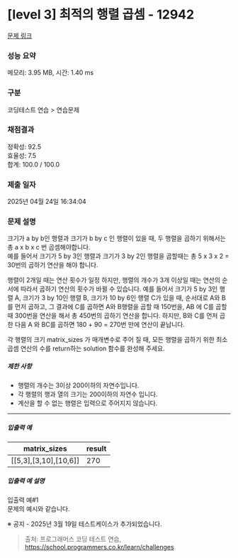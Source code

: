 # [level 3] 최적의 행렬 곱셈 - 12942 

[문제 링크](https://school.programmers.co.kr/learn/courses/30/lessons/12942) 

### 성능 요약

메모리: 3.95 MB, 시간: 1.40 ms

### 구분

코딩테스트 연습 > 연습문제

### 채점결과

정확성: 92.5<br/>효율성: 7.5<br/>합계: 100.0 / 100.0

### 제출 일자

2025년 04월 24일 16:34:04

### 문제 설명

<p>크기가 a by b인 행렬과 크기가 b by c 인 행렬이 있을 때, 두 행렬을 곱하기 위해서는 총 a x b x c 번 곱셈해야합니다.<br>
예를 들어서 크기가 5 by 3인 행렬과 크기가 3 by 2인 행렬을 곱할때는 총 5 x 3 x 2 = 30번의 곱하기 연산을 해야 합니다.</p>

<p>행렬이 2개일 때는 연산 횟수가 일정 하지만, 행렬의 개수가 3개 이상일 때는 연산의 순서에 따라서 곱하기 연산의 횟수가 바뀔 수 있습니다. 예를 들어서 크기가 5 by 3인 행렬 A, 크기가 3 by 10인 행렬 B, 크기가 10 by 6인 행렬 C가 있을 때, 순서대로 A와 B를 먼저 곱하고, 그 결과에 C를 곱하면 A와 B행렬을 곱할 때 150번을, AB 에 C를 곱할 때 300번을 연산을 해서 총 450번의 곱하기 연산을 합니다. 하지만, B와 C를 먼저 곱한 다음 A 와 BC를 곱하면 180 + 90 = 270번 만에 연산이 끝납니다.</p>

<p>각 행렬의 크기 matrix_sizes 가 매개변수로 주어 질 때, 모든 행렬을 곱하기 위한 최소 곱셈 연산의 수를 return하는 solution 함수를 완성해 주세요.</p>

<h5>제한 사항</h5>

<ul>
<li>행렬의 개수는 3이상 200이하의 자연수입니다.</li>
<li>각 행렬의 행과 열의 크기는 200이하의 자연수 입니다.</li>
<li>계산을 할 수 없는 행렬은 입력으로 주어지지 않습니다.</li>
</ul>

<hr>

<h5>입출력 예</h5>
<table class="table">
        <thead><tr>
<th>matrix_sizes</th>
<th>result</th>
</tr>
</thead>
        <tbody><tr>
<td>[[5,3],[3,10],[10,6]]</td>
<td>270</td>
</tr>
</tbody>
      </table>
<h5>입출력 예 설명</h5>

<p>입출력 예#1<br>
문제의 예시와 같습니다.</p>

<p>※ 공지 - 2025년 3월 19일 테스트케이스가 추가되었습니다.</p>


> 출처: 프로그래머스 코딩 테스트 연습, https://school.programmers.co.kr/learn/challenges